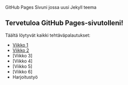 GitHub Pages Sivuni jossa uusi Jekyll teema
## Tervetuloa GitHub Pages-sivutolleni!
Täältä löytyvät kaikki tehtäväpalautukset:
- [Viikko 1](index.html)
- [Viikko 2](viikko2.md)
- [Viikko 3]
- [Viikko 4]
- [Viikko 5]
- [Viikko 6]
- Harjoitustyö
